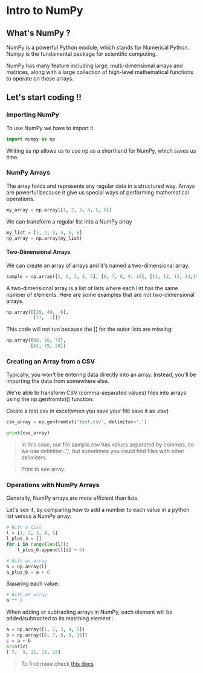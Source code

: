 # Intro to NumPy

## What's NumPy ?

NumPy is a  powerful Python module, which stands for Numerical Python. Numpy is the fundamental package for scientific computing.

NumPy has many feature including large, multi-dimensional arrays and matrices, along with a large collection of high-level mathematical functions to operate on these arrays.

## Let's start coding !!

### Importing NumPy

To use NumPy we have to import it.

```python
import numpy as np 
```

Writing as np allows us to use np as a shorthand for NumPy, which saves us time.


### NumPy Arrays

The array holds and represents any regular data in a structured way.
Arrays are powerful because it give us special ways of performing mathematical operations.

```python
my_array = np.array([1, 2, 3, 4, 5, 6])
```

We can transform a regular list into a NumPy array

```python
my_list = [1, 2, 3, 4, 5, 6]
np_array = np.array(my_list)
```

#### Two-Dimensional Arrays

We can create an array of arrays and it's named a two-dimensional array.

```python
sample = np.array([1, 2, 3, 4, 5], [6, 7, 8, 9, 10], [11, 12, 13, 14,15])
```
A two-dimensional array is a list of lists where each list has the same number of elements. Here are some examples that are not two-dimensional arrays.
```python
np.array([[29, 49,  6], 
          [77,  1]])
```
This code will not run because the [] for the outer lists are missing:
```python
np.array([68, 16, 73],
         [61, 79, 30])
```

### Creating an Array from a CSV 

Typically, you won't be entering data directly into an array. Instead, you'll be importing the data from somewhere else.

We're able to transform CSV (comma-separated values) files into arrays using the np.genfromtxt() function:

Create a test.csv in excel(when you save your file save it as .csv)

```python
csv_array = np.genfromtxt('test.csv', delimiter=',')

print(csv_array)
```

> In this case, our file sample.csv has values separated by commas, so we use delimiter=',', but sometimes you could find files with other delimiters.

> Print to see array.

### Operations with NumPy Arrays 

Generally, NumPy arrays are more efficient than lists.

Let's see it, by comparing how to add a number to each value in a python list versus a NumPy array: 

```python
# With a list
l = [1, 2, 3, 4, 5]
l_plus_3 = []
for i in range(len(l)):
    l_plus_6.append(l[i] + 6)
```

```python
# With an array
a = np.array(l)
a_plus_6 = a + 6
```

Squaring each value:
```python
# With an array
a ** 2
```

When adding or subtracting arrays in NumPy, each element will be added/subtracted to its matching element :
```python
a = np.array([1, 2, 3, 4, 5])
b = np.array([6, 7, 8, 9, 10])
c = a + b
print(c)
[ 7,  9, 11, 13, 15]
```


> To find more check [this docs](https://www.scipy-lectures.org/intro/numpy/operations.html)

